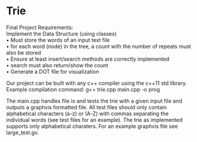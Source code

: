 # Trie
Final Project Requirements:<br/>
Implement the Data Structure (using classes)<br/>
• Must store the words of an input text file<br/>
• for each word (node) in the tree, a count with the
  number of repeats must also be stored<br/>
• Ensure at least insert/search methods are correctly
  implemented<br/>
• search must also return/show the count<br/>
• Generate a DOT file for visualization<br/>

Our project can be built with any c++ compiler using the c++11 std library.
Example compilation command:
g++ trie.cpp main.cpp -o prog

The main.cpp handles file io and tests the trie with a given input file and outputs a graphvis formatted file. All test files should only contain alphabetical characters (a-z) or (A-Z) with commas separating the individual words (see test files for an example). The trie as implemented supports only alphabetical charaters. For an example graphvis file see large_test.gv.

